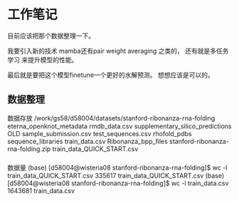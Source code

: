 # 工作笔记

目前应该把那个数据整理一下。

我要引入新的技术
mamba还有pair weight averaging
之类的，
还有就是多任务学习
来提升模型的性能。

最后就是要把这个模型finetune一个更好的水解预测。
想想应该是可以的。

## 数据整理

数据存放
/work/gs58/d58004/datasets/stanford-ribonanza-rna-folding
eterna_openknot_metadata  rmdb_data.csv                       supplementary_silico_predictions
OLD                       sample_submission.csv               test_sequences.csv
rhofold_pdbs              sequence_libraries                  train_data.csv
Ribonanza_bpp_files       stanford-ribonanza-rna-folding.zip  train_data_QUICK_START.csv

###
数据量
(base) [d58004@wisteria08 stanford-ribonanza-rna-folding]$ wc -l train_data_QUICK_START.csv
335617 train_data_QUICK_START.csv
(base) [d58004@wisteria08 stanford-ribonanza-rna-folding]$ wc -l train_data.csv 
1643681 train_data.csv